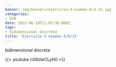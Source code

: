 ```yaml
---
banner: img/banners/ejercicio-3-examen-8-6-15.jpg
categories:
- UVA
date: 2015-06-18T11:03:30.000Z
tags:
- bidimensional discreta
title: 'Ejercicio 3 examen 8/6/15'
---
```


bidimensional discreta

{{< youtube nS8zteCLyH0 >}}
